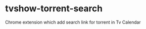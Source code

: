 tvshow-torrent-search
=====================

Chrome extension which add search link for torrent in Tv Calendar